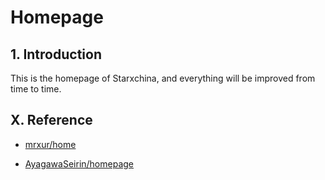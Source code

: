 # Homepage

## 1. Introduction

This is the homepage of Starxchina, and everything will be improved from time to time.

## X. Reference

- [mrxur/home](https://github.com/mrxur/home)

- [AyagawaSeirin/homepage](https://github.com/AyagawaSeirin/homepage)

